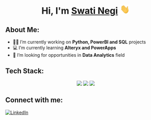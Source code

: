 <!--## Hi there 👋-->

<h1 align="center">Hi, I'm <a href="https://www.linkedin.com/in/divyanshu-yadav-b32a76220/" target="_blank" rel="noopener noreferrer">Swati Negi</a> <img src="https://raw.githubusercontent.com/ABSphreak/ABSphreak/master/gifs/Hi.gif" height="30" /></h1>

## About Me:

- 👩‍💻 I’m currently working on **Python, PowerBI and SQL** projects
- 💻 I’m currently learning **Alteryx and PowerApps**
- 💼 I’m looking for opportunities in **Data Analytics** field
<!-- - 👯 I’m looking to collaborate on **Data Analysis** projects-->

<!--
**SwatiNegi19/SwatiNegi19** is a ✨ _special_ ✨ repository because its `README.md` (this file) appears on your GitHub profile.

- 🔭 I’m currently working on ...
- 🌱 I’m currently learning ...
- 👯 I’m looking to collaborate on ...
- 🤔 I’m looking for help with ...
- 💬 Ask me about ...
- 📫 How to reach me: ...
- 😄 Pronouns: ...
- ⚡ Fun fact: ...
-->

## Tech Stack:

<p align="center">
  <img src="https://img.shields.io/badge/Python-FFD43B?style=for-the-badge&logo=python&logoColor=blue"><img/>
  <img src="https://img.shields.io/badge/mysql-%2300f.svg?style=for-the-badge&logo=mysql&logoColor=white"><img/>
  <img src="https://img.shields.io/badge/Power%20BI-F2C811?style=for-the-badge&logo=power-bi&logoColor=black">
</p>

## Connect with me:

<a href="https://www.linkedin.com/in/swatinegi19" target="_blank">
  <img src="https://img.shields.io/badge/linkedin-%231E77B5.svg?&style=for-the-badge&logo=linkedin&logoColor=white" alt="LinkedIn" style="margin-bottom: 5px;" />
</a>
